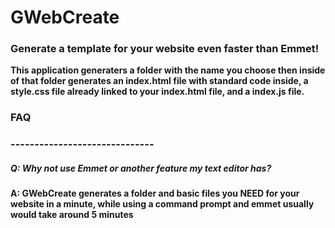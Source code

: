 # GWebCreate

<h3>Generate a template for your website even faster than Emmet!</h3>
<b> This application generaters a folder with the name you choose then inside of that folder generates an index.html file with standard code inside, a style.css file already linked to your index.html file, and a index.js file.</b>

<h3>FAQ</h3>
<h3>------------------------------</h3>

<h5> Q: Why not use Emmet or another feature my text editor has?</h5>
<b> A: GWebCreate generates a folder and basic files you NEED for your website in a minute, while using a command prompt and emmet usually would take around 5 minutes</b>

